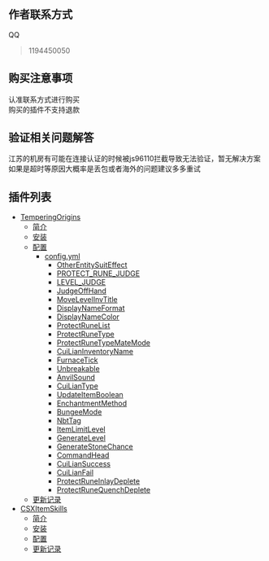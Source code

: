 ## 作者联系方式

QQ
> 1194450050

## 购买注意事项

认准联系方式进行购买\
购买的插件不支持退款

## 验证相关问题解答
江苏的机房有可能在连接认证的时候被js96110拦截导致无法验证，暂无解决方案\
如果是超时等原因大概率是丢包或者海外的问题建议多多重试

## 插件列表

* [TemperingOrigins](markdown/TemperingOrigins/introduction.md)
    * [简介](markdown/TemperingOrigins/introduction.md)
    * [安装](markdown/TemperingOrigins/install.md)
    * [配置](markdown/TemperingOrigins/settings.md)
        * [config.yml](markdown/TemperingOrigins/settings/config-yml.md)
            * [OtherEntitySuitEffect](markdown/TemperingOrigins/settings/config/OtherEntitySuitEffect.md)
            * [PROTECT_RUNE_JUDGE](markdown/TemperingOrigins/settings/config/PROTECT_RUNE_JUDGE.md)
            * [LEVEL_JUDGE](markdown/TemperingOrigins/settings/config/LEVEL_JUDGE.md)
            * [JudgeOffHand](markdown/TemperingOrigins/settings/config/JudgeOffHand.md)
            * [MoveLevelInvTitle](markdown/TemperingOrigins/settings/config/MoveLevelInvTitle.md)
            * [DisplayNameFormat](markdown/TemperingOrigins/settings/config/DisplayNameFormat.md)
            * [DisplayNameColor](markdown/TemperingOrigins/settings/config/DisplayNameColor.md)
            * [ProtectRuneList](markdown/TemperingOrigins/settings/config/ProtectRuneList.md)
            * [ProtectRuneType](markdown/TemperingOrigins/settings/config/ProtectRuneType.md)
            * [ProtectRuneTypeMateMode](markdown/TemperingOrigins/settings/config/ProtectRuneTypeMateMode.md)
            * [CuiLianInventoryName](markdown/TemperingOrigins/settings/config/CuiLianInventoryName.md)
            * [FurnaceTick](markdown/TemperingOrigins/settings/config/FurnaceTick.md)
            * [Unbreakable](markdown/TemperingOrigins/settings/config/Unbreakable.md)
            * [AnvilSound](markdown/TemperingOrigins/settings/config/AnvilSound.md)
            * [CuiLianType](markdown/TemperingOrigins/settings/config/CuiLianType.md)
            * [UpdateItemBoolean](markdown/TemperingOrigins/settings/config/UpdateItemBoolean.md)
            * [EnchantmentMethod](markdown/TemperingOrigins/settings/config/EnchantmentMethod.md)
            * [BungeeMode](markdown/TemperingOrigins/settings/config/BungeeMode.md)
            * [NbtTag](markdown/TemperingOrigins/settings/config/NbtTag.md)
            * [ItemLimitLevel](markdown/TemperingOrigins/settings/config/ItemLimitLevel.md)
            * [GenerateLevel](markdown/TemperingOrigins/settings/config/GenerateLevel.md)
            * [GenerateStoneChance](markdown/TemperingOrigins/settings/config/GenerateStoneChance.md)
            * [CommandHead](markdown/TemperingOrigins/settings/config/CommandHead.md)
            * [CuiLianSuccess](markdown/TemperingOrigins/settings/config/CuiLianSuccess.md)
            * [CuiLianFail](markdown/TemperingOrigins/settings/config/CuiLianFail.md)
            * [ProtectRuneInlayDeplete](markdown/TemperingOrigins/settings/config/ProtectRuneInlayDeplete.md)
            * [ProtectRuneQuenchDeplete](markdown/TemperingOrigins/settings/config/ProtectRuneQuenchDeplete.md)
    * [更新记录](markdown/TemperingOrigins/update.md)
* [CSXItemSkills](markdown/CSXItemSkills/introduction.md)
    * [简介](markdown/CSXItemSkills/introduction.md)
    * [安装](markdown/CSXItemSkills/install.md)
    * [配置](markdown/CSXItemSkills/settings.md)
    * [更新记录](markdown/CSXItemSkills/update.md)